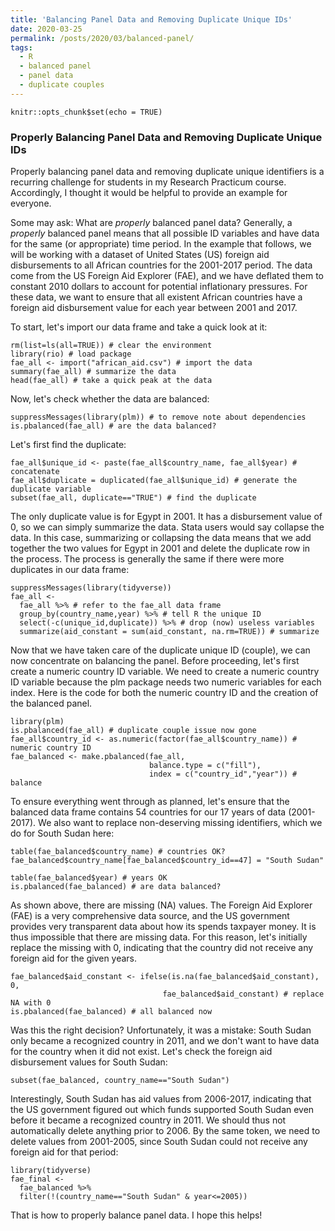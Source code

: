 ```yaml
---
title: 'Balancing Panel Data and Removing Duplicate Unique IDs'
date: 2020-03-25
permalink: /posts/2020/03/balanced-panel/
tags:
  - R
  - balanced panel
  - panel data
  - duplicate couples
---
```


```{r setup, include=FALSE}
knitr::opts_chunk$set(echo = TRUE)
```

### Properly Balancing Panel Data and Removing Duplicate Unique IDs

Properly balancing panel data and removing duplicate unique identifiers is a recurring challenge for students in my Research Practicum course. Accordingly, I thought it would be helpful to provide an example for everyone.

Some may ask: What are *properly* balanced panel data? Generally, a *properly* balanced panel means that all possible ID variables and have data for the same (or appropriate) time period. In the example that follows, we will be working with a dataset of United States (US) foreign aid disbursements to all African countries for the 2001-2017 period. The data come from the US Foreign Aid Explorer (FAE), and we have deflated them to constant 2010 dollars to account for potential inflationary pressures. For these data, we want to ensure that all existent African countries have a foreign aid disbursement value for each year between 2001 and 2017. 

To start, let's import our data frame and take a quick look at it:
```{r}
rm(list=ls(all=TRUE)) # clear the environment
library(rio) # load package
fae_all <- import("african_aid.csv") # import the data
summary(fae_all) # summarize the data
head(fae_all) # take a quick peak at the data
```

Now, let's check whether the data are balanced:
```{r}
suppressMessages(library(plm)) # to remove note about dependencies
is.pbalanced(fae_all) # are the data balanced?
```

Let's first find the duplicate:
```{r}
fae_all$unique_id <- paste(fae_all$country_name, fae_all$year) # concatenate
fae_all$duplicate = duplicated(fae_all$unique_id) # generate the duplicate variable
subset(fae_all, duplicate=="TRUE") # find the duplicate
```

The only duplicate value is for Egypt in 2001. It has a disbursement value of 0, so we can simply summarize the data. Stata users would say collapse the data. In this case, summarizing or collapsing the data means that we add together the two values for Egypt in 2001 and delete the duplicate row in the process. The process is generally the same if there were more duplicates in our data frame:
```{r}
suppressMessages(library(tidyverse))
fae_all <-
  fae_all %>% # refer to the fae_all data frame
  group_by(country_name,year) %>% # tell R the unique ID
  select(-c(unique_id,duplicate)) %>% # drop (now) useless variables
  summarize(aid_constant = sum(aid_constant, na.rm=TRUE)) # summarize
```

Now that we have taken care of the duplicate unique ID (couple), we can now concentrate on balancing the panel. Before proceeding, let's first create a numeric country ID variable. We need to create a numeric country ID variable because the plm package needs two numeric variables for each index. Here is the code for both the numeric country ID and the creation of the balanced panel.
```{r}
library(plm)
is.pbalanced(fae_all) # duplicate couple issue now gone
fae_all$country_id <- as.numeric(factor(fae_all$country_name)) # numeric country ID
fae_balanced <- make.pbalanced(fae_all, 
                               balance.type = c("fill"), 
                               index = c("country_id","year")) # balance

```

To ensure everything went through as planned, let's ensure that the balanced data frame contains 54 countries for our 17 years of data (2001-2017). We also want to replace non-deserving missing identifiers, which we do for South Sudan here:
```{r}
table(fae_balanced$country_name) # countries OK?
fae_balanced$country_name[fae_balanced$country_id==47] = "South Sudan"

table(fae_balanced$year) # years OK
is.pbalanced(fae_balanced) # are data balanced?
```

As shown above, there are missing (NA) values. The Foreign Aid Explorer (FAE) is a very comprehensive data source, and the US government provides very transparent data about how its spends taxpayer money. It is thus impossible that there are missing data. For this reason, let's initially replace the missing with 0, indicating that the country did not receive any foreign aid for the given years.
```{r}
fae_balanced$aid_constant <- ifelse(is.na(fae_balanced$aid_constant), 0, 
                                  fae_balanced$aid_constant) # replace NA with 0
is.pbalanced(fae_balanced) # all balanced now
```

Was this the right decision? Unfortunately, it was a mistake: South Sudan only became a recognized country in 2011, and we don't want to have data for the country when it did not exist. Let's check the foreign aid disbursement values for South Sudan:
```{r}
subset(fae_balanced, country_name=="South Sudan")
```

Interestingly, South Sudan has aid values from 2006-2017, indicating that the US government figured out which funds supported South Sudan even before it became a recognized country in 2011. We should thus not automatically delete anything prior to 2006. By the same token, we need to delete values from 2001-2005, since South Sudan could not receive any foreign aid for that period:
```{r}
library(tidyverse)
fae_final <- 
  fae_balanced %>% 
  filter(!(country_name=="South Sudan" & year<=2005))
```

That is how to properly balance panel data. I hope this helps!
